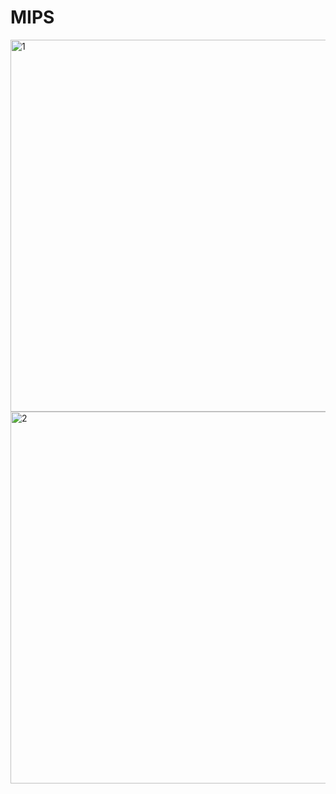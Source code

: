 # MIPS

<img width="595" alt="1" src="https://user-images.githubusercontent.com/74483949/191990256-dc435b82-9ce9-44da-b462-2233b6641f22.png">
<img width="595" alt="2" src="https://user-images.githubusercontent.com/74483949/191990262-d0a5e40d-ca54-43df-9be1-4e1d65e34226.png">
